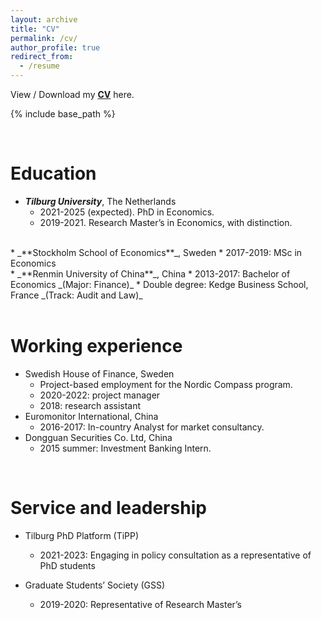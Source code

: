 ```yaml
---
layout: archive
title: "CV"
permalink: /cv/
author_profile: true
redirect_from:
  - /resume
---
```

View / Download my **[CV](https://www.dropbox.com/scl/fi/qijnx8gppf8potsj0bdlx/cv.pdf?rlkey=424j0xubetuhuwn012fmc4hv2&st=tz7lhm3o&dl=0)** here.

{% include base_path %}

<br/>

Education
======
* _**Tilburg University**_, The Netherlands
  * 2021-2025 (expected). PhD in Economics.
  * 2019-2021. Research Master’s in Economics, with distinction.
<br/>
* _**Stockholm School of Economics**_, Sweden
  * 2017-2019: MSc in Economics
<br/>
* _**Renmin University of China**_, China
  * 2013-2017: Bachelor of Economics _(Major: Finance)_
    * Double degree: Kedge Business School, France _(Track: Audit and Law)_
<br/>   
<br/>

Working experience
======
* Swedish House of Finance, Sweden
  *   Project-based employment for the Nordic Compass program.
    *   2020-2022: project manager
    *   2018: research assistant
* Euromonitor International, China
  * 2016-2017: In-country Analyst for market consultancy.
* Dongguan Securities Co. Ltd, China
  * 2015 summer: Investment Banking Intern.
 
<br/>

Service and leadership
======
* Tilburg PhD Platform (TiPP)
  * 2021-2023: Engaging in policy consultation as a representative of PhD students

* Graduate Students’ Society (GSS)
  *  2019-2020: Representative of Research Master’s



